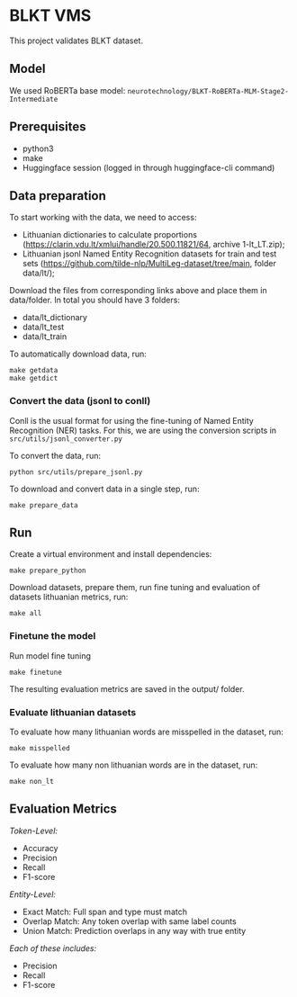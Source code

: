 # BLKT VMS

This project validates BLKT dataset.

## Model

We used RoBERTa base model: `neurotechnology/BLKT-RoBERTa-MLM-Stage2-Intermediate`

## Prerequisites

- python3
- make
- Huggingface session (logged in through huggingface-cli command)

## Data preparation

To start working with the data, we need to access:
- Lithuanian dictionaries to calculate proportions (https://clarin.vdu.lt/xmlui/handle/20.500.11821/64, archive 1-lt_LT.zip);
- Lithuanian jsonl Named Entity Recognition datasets for train and test sets (https://github.com/tilde-nlp/MultiLeg-dataset/tree/main, folder data/lt/);

Download the files from corresponding links above and place them in data/folder. In total you should have 3 folders:
- data/lt_dictionary
- data/lt_test
- data/lt_train

To automatically download data, run:

```
make getdata
make getdict
```

### Convert the data (jsonl to conll)

Conll is the usual format for using the fine-tuning of Named Entity Recognition (NER) tasks. For this, we are using the conversion scripts in `src/utils/jsonl_converter.py`

To convert the data, run: 

```
python src/utils/prepare_jsonl.py
```

To download and convert data in a single step, run:
```
make prepare_data
```
## Run

Create a virtual environment and install dependencies:
```
make prepare_python
```

Download datasets, prepare them, run fine tuning and evaluation of datasets lithuanian metrics, run:
```
make all
```

### Finetune the model

Run model fine tuning
```
make finetune
```

The resulting evaluation metrics are saved in the output/ folder.

### Evaluate lithuanian datasets

To evaluate how many lithuanian words are misspelled in the dataset, run:
```
make misspelled
```

To evaluate how many non lithuanian words are in the dataset, run:
```
make non_lt
```

## Evaluation Metrics

_Token-Level:_
- Accuracy
- Precision
- Recall
- F1-score

_Entity-Level:_
- Exact Match: Full span and type must match
- Overlap Match: Any token overlap with same label counts
- Union Match: Prediction overlaps in any way with true entity

_Each of these includes:_
- Precision
- Recall
- F1-score

